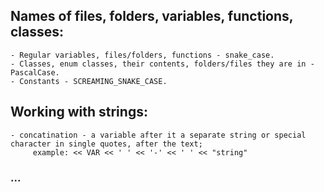 ## Names of files, folders, variables, functions, classes:
	- Regular variables, files/folders, functions - snake_case.
	- Classes, enum classes, their contents, folders/files they are in - PascalCase.
	- Constants - SCREAMING_SNAKE_CASE.

## Working with strings:
	- concatination - a variable after it a separate string or special character in single quotes, after the text;
		 example: << VAR << ' ' << '-' << ' ' << "string"

### ...